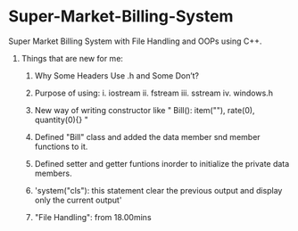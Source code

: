 # Super-Market-Billing-System
Super Market Billing System with File Handling and OOPs using C++.

1. Things that are new for me: 

    1. Why Some Headers Use .h and Some Don’t?
    
    2. Purpose of using:
        i. iostream
        ii. fstream
        iii. sstream
        iv. windows.h

    3. New way of writing constructor like " Bill(): item(""), rate(0), quantity(0){} "

    4. Defined "Bill" class and added the data member snd member functions to it.

    5. Defined setter and getter funtions inorder to initialize the private data members.

    6. 'system("cls"):  this statement clear the previous output and display only the current output'

    7. "File Handling": from 18.00mins
    